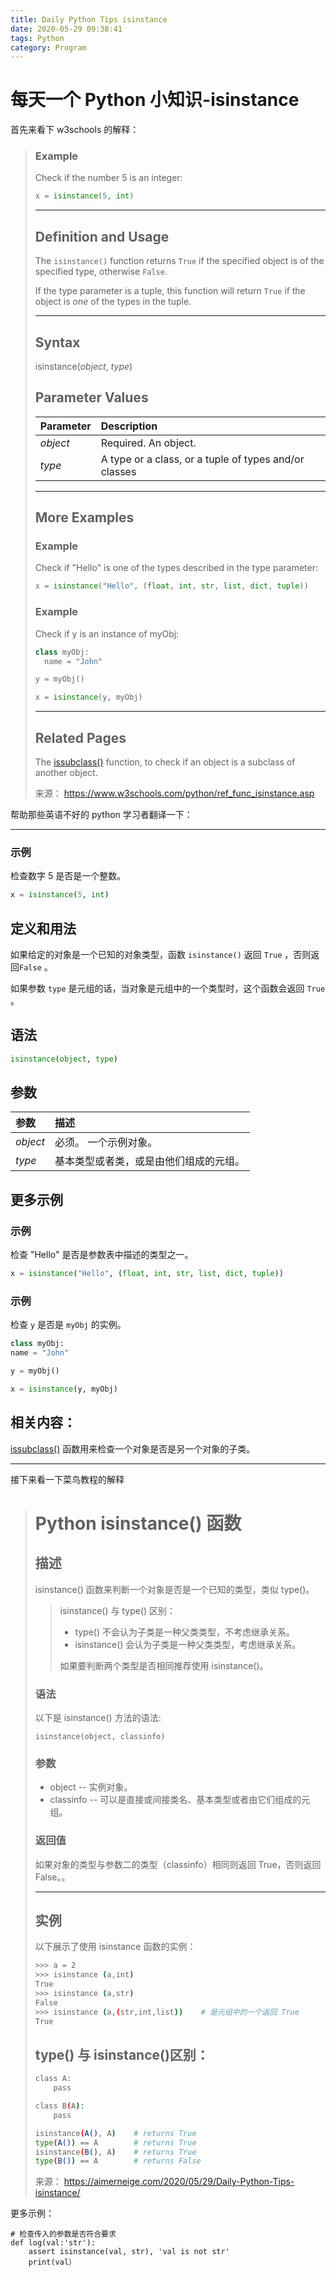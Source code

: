 ```yaml
---
title: Daily Python Tips isinstance
date: 2020-05-29 09:38:41
tags: Python
category: Program
---
```


# 每天一个 Python 小知识-isinstance

首先来看下 w3schools 的解释：

> ### Example
>
> Check if the number 5 is an integer:
>
> ```python
> x = isinstance(5, int)
> ```
>
> ---
>
> ## Definition and Usage
>
> The `isinstance()` function returns `True` if the specified object is of the specified type, otherwise `False`.
>
> If the type parameter is a tuple, this function will return `True` if the object is _one_ of the types in the tuple.
>
> ---
>
> ## Syntax
>
> isinstance(_object_, _type_)
>
> ## Parameter Values
>
> | Parameter | Description                                           |
> | :-------- | :---------------------------------------------------- |
> | _object_  | Required. An object.                                  |
> | _type_    | A type or a class, or a tuple of types and/or classes |
>
> ---
>
> ## More Examples
>
> ### Example
>
> Check if "Hello" is one of the types described in the type parameter:
>
> ```python
> x = isinstance("Hello", (float, int, str, list, dict, tuple))
> ```
>
> ### Example
>
> Check if y is an instance of myObj:
>
> ```python
> class myObj:
>   name = "John"
>
> y = myObj()
>
> x = isinstance(y, myObj)
> ```
>
> ---
>
> ## Related Pages
>
> The [issubclass()](https://www.w3schools.com/python/ref_func_issubclass.asp) function, to check if an object is a subclass of another object.
>
> 来源： https://www.w3schools.com/python/ref_func_isinstance.asp

帮助那些英语不好的 python 学习者翻译一下：

---

### 示例

检查数字 5 是否是一个整数。

```python
x = isinstance(5, int)
```

## 定义和用法

如果给定的对象是一个已知的对象类型，函数 `isinstance()` 返回 `True` ，否则返回`False` 。

如果参数 `type` 是元组的话，当对象是元组中的一个类型时，这个函数会返回 `True` 。

## 语法

```python
isinstance(object, type)
```

## 参数

| 参数     | 描述                                   |
| :------- | :------------------------------------- |
| _object_ | 必须。 一个示例对象。                  |
| _type_   | 基本类型或者类，或是由他们组成的元组。 |

## 更多示例

### 示例

检查 "Hello" 是否是参数表中描述的类型之一。

```python
x = isinstance("Hello", (float, int, str, list, dict, tuple))
```

### 示例

检查 `y` 是否是 `myObj` 的实例。

```python
class myObj:
name = "John"

y = myObj()

x = isinstance(y, myObj)
```

## 相关内容：

[issubclass()](https://www.w3schools.com/python/ref_func_issubclass.asp) 函数用来检查一个对象是否是另一个对象的子类。

---

接下来看一下菜鸟教程的解释

> # Python isinstance() 函数
>
> ## 描述
>
> isinstance() 函数来判断一个对象是否是一个已知的类型，类似 type()。
>
> > isinstance() 与 type() 区别：
> >
> > - type() 不会认为子类是一种父类类型，不考虑继承关系。
> > - isinstance() 会认为子类是一种父类类型，考虑继承关系。
> >
> > 如果要判断两个类型是否相同推荐使用 isinstance()。
>
> ### 语法
>
> 以下是 isinstance() 方法的语法:
>
> ```
> isinstance(object, classinfo)
> ```
>
> ### 参数
>
> - object -- 实例对象。
> - classinfo -- 可以是直接或间接类名、基本类型或者由它们组成的元组。
>
> ### 返回值
>
> 如果对象的类型与参数二的类型（classinfo）相同则返回 True，否则返回 False。。
>
> ---
>
> ## 实例
>
> 以下展示了使用 isinstance 函数的实例：
>
> ```bash
> >>> a = 2
> >>> isinstance (a,int)
> True
> >>> isinstance (a,str)
> False
> >>> isinstance (a,(str,int,list))    # 是元组中的一个返回 True
> True
> ```
>
> ## type() 与 isinstance()区别：
>
> ```bash
> class A:
>     pass
>
> class B(A):
>     pass
>
> isinstance(A(), A)    # returns True
> type(A()) == A        # returns True
> isinstance(B(), A)    # returns True
> type(B()) == A        # returns False
> ```
>
> 来源： https://aimerneige.com/2020/05/29/Daily-Python-Tips-isinstance/

更多示例：

```
# 检查传入的参数是否符合要求
def log(val:'str'):
    assert isinstance(val, str), 'val is not str'
    print(val）
```
